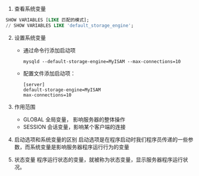 1. 查看系统变量

```sql
SHOW VARIABLES [LIKE 匹配的模式];
// SHOW VARIABLES LIKE 'default_storage_engine';
```

2. 设置系统变量

   + 通过命令行添加启动项

     ```
     mysqld --default-storage-engine=MyISAM --max-connections=10
     ```

   + 配置文件添加启动项：

     ```
     [server]
     default-storage-engine=MyISAM 
     max-connections=10
     ```

3. 作用范围

   + GLOBAL  全局变量， 影响服务器的整体操作
   + SESSION 会话变量，影响某个客户端的连接

4. 启动选项和系统变量的区别
   启动选项是在程序启动时我们程序员传递的一些参数，而系统变量是影响服务器程序运行行为的变量

5. 状态变量
   程序运行状态的变量，就被称为状态变量，显示服务器程序运行状况。
